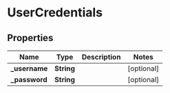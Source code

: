 # UserCredentials

## Properties
Name | Type | Description | Notes
------------ | ------------- | ------------- | -------------
**_username** | **String** |  |  [optional]
**_password** | **String** |  |  [optional]
